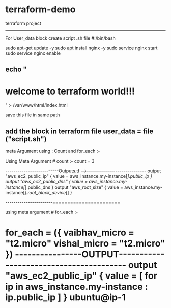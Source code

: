 # terraform-demo
terraform project

-----------------------------------------------
For User_data block 
create script .sh file 
#!/bin/bash 

sudo apt-get update -y
sudo apt install nginx -y
sudo service nginx start 
sudo service nginx enable 

echo "<h1> welcome to terraform world!!! </h1>"  > /var/www/html/index.html
-----------------------
save this file in same path 

add the block in terraform file 
user_data = file ("script.sh")
-----------------------------------------------------

meta Argument using : Count  and for_each  :-

Using Meta Argument  # count :-
count = 3   

--------------------------Outputs.tf  -->----------------------------- 
output "aws_ec2_public_ip" {
        value = aws_instance.my-instance[*].public_ip
}
output "aws_ec2_public_dns" {
        value = aws_instance.my-instance[*].public_dns
}
output "aws_root_size" {
        value = aws_instance.my-instance[*].root_block_device[*]
}

-----------------------=======================

using meta argument # for_each :-

  for_each = ({
        vaibhav_micro = "t2.micro"
        vishal_micro = "t2.micro"
})
----------------OUTPUT----------------------------------------
output "aws_ec2_public_ip" {
  value = [
    for ip  in aws_instance.my-instance  : ip.public_ip
  ]
}
ubuntu@ip-1
======================================================================
